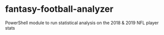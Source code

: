 # fantasy-football-analyzer
PowerShell module to run statistical analysis on the 2018 &amp; 2019 NFL player stats
